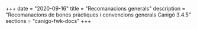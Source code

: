+++
date        = "2020-09-16"
title       = "Recomanacions generals"
description = "Recomanacions de bones pràctiques i convencions generals Canigó 3.4.5"
sections    = "canigo-fwk-docs"
+++